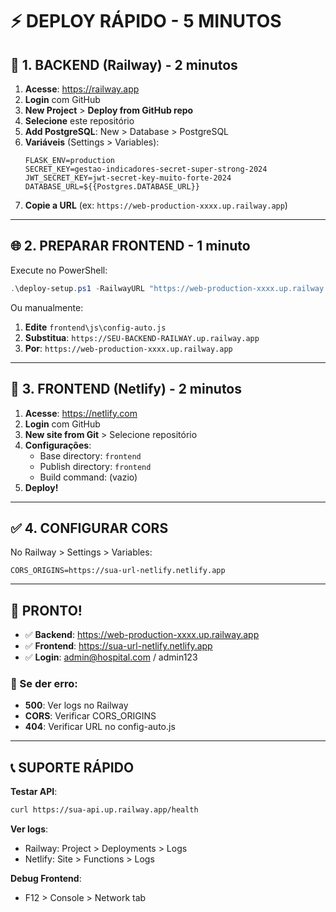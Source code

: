 # ⚡ DEPLOY RÁPIDO - 5 MINUTOS

## 🚀 1. BACKEND (Railway) - 2 minutos

1. **Acesse**: https://railway.app
2. **Login** com GitHub
3. **New Project** > **Deploy from GitHub repo**
4. **Selecione** este repositório
5. **Add PostgreSQL**: New > Database > PostgreSQL
6. **Variáveis** (Settings > Variables):
   ```
   FLASK_ENV=production
   SECRET_KEY=gestao-indicadores-secret-super-strong-2024
   JWT_SECRET_KEY=jwt-secret-key-muito-forte-2024
   DATABASE_URL=${{Postgres.DATABASE_URL}}
   ```
7. **Copie a URL** (ex: `https://web-production-xxxx.up.railway.app`)

---

## 🌐 2. PREPARAR FRONTEND - 1 minuto

Execute no PowerShell:
```powershell
.\deploy-setup.ps1 -RailwayURL "https://web-production-xxxx.up.railway.app"
```

Ou manualmente:
1. **Edite** `frontend\js\config-auto.js`
2. **Substitua**: `https://SEU-BACKEND-RAILWAY.up.railway.app`
3. **Por**: `https://web-production-xxxx.up.railway.app`

---

## 📱 3. FRONTEND (Netlify) - 2 minutos

1. **Acesse**: https://netlify.com
2. **Login** com GitHub
3. **New site from Git** > Selecione repositório
4. **Configurações**:
   - Base directory: `frontend`
   - Publish directory: `frontend`
   - Build command: (vazio)
5. **Deploy!**

---

## ✅ 4. CONFIGURAR CORS

No Railway > Settings > Variables:
```
CORS_ORIGINS=https://sua-url-netlify.netlify.app
```

---

## 🎉 PRONTO!

- ✅ **Backend**: https://web-production-xxxx.up.railway.app
- ✅ **Frontend**: https://sua-url-netlify.netlify.app
- ✅ **Login**: admin@hospital.com / admin123

### 🔧 Se der erro:
- **500**: Ver logs no Railway
- **CORS**: Verificar CORS_ORIGINS
- **404**: Verificar URL no config-auto.js

---

## 📞 SUPORTE RÁPIDO

**Testar API**:
```bash
curl https://sua-api.up.railway.app/health
```

**Ver logs**:
- Railway: Project > Deployments > Logs
- Netlify: Site > Functions > Logs

**Debug Frontend**:
- F12 > Console > Network tab